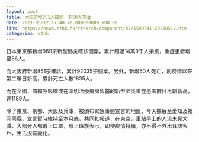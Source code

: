 ```yaml
---
layout: post
title: 大阪府增851人確診　多50人不治
date: 2021-05-12 17:40:48.000000000 +08:00
link: https://news.rthk.hk/rthk/ch/component/k2/1590541-20210512.htm
categories: rthk
---
```


日本東京都新增969宗新型肺炎確診個案，累計超過14萬9千人染疫，重症患者增至86人。

而大阪府新增851宗確診，累計92035宗個案。另外，新增50人死亡，創疫情以來第二單日新高，累計死亡人數1835人。

而在全國，倚賴呼吸機或在深切治療病房留醫的新型肺炎重症患者數目再創新高，達1189人。

除了東京、京都、大阪及兵庫，被頒布緊急事態宣言的地區，今天擴展至愛知及福岡兩縣，宣言暫時維持至本月底。共同社報道，在東京，車站早上的人流未見大減，大部分人都戴上口罩，有上班族表示，即使疫情持續，亦不得不外出拜訪客戶，生活沒有變化。
